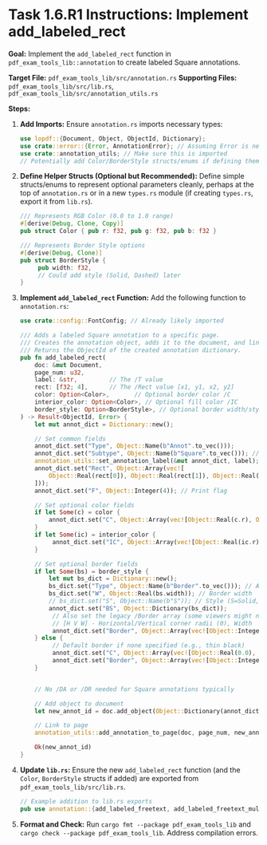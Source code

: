 # Task 1.6.R1 Instructions: Implement add_labeled_rect

**Goal:** Implement the `add_labeled_rect` function in `pdf_exam_tools_lib::annotation` to create labeled Square annotations.

**Target File:** `pdf_exam_tools_lib/src/annotation.rs`
**Supporting Files:** `pdf_exam_tools_lib/src/lib.rs`, `pdf_exam_tools_lib/src/annotation_utils.rs`

**Steps:**

1.  **Add Imports:** Ensure `annotation.rs` imports necessary types:
    ```rust
    use lopdf::{Document, Object, ObjectId, Dictionary};
    use crate::error::{Error, AnnotationError}; // Assuming Error is needed
    use crate::annotation_utils; // Make sure this is imported
    // Potentially add Color/BorderStyle structs/enums if defining them
    ```

2.  **Define Helper Structs (Optional but Recommended):** Define simple structs/enums to represent optional parameters cleanly, perhaps at the top of `annotation.rs` or in a new `types.rs` module (if creating `types.rs`, export it from `lib.rs`).
    ```rust
    /// Represents RGB Color (0.0 to 1.0 range)
    #[derive(Debug, Clone, Copy)]
    pub struct Color { pub r: f32, pub g: f32, pub b: f32 }

    /// Represents Border Style options
    #[derive(Debug, Clone)]
    pub struct BorderStyle {
         pub width: f32,
         // Could add style (Solid, Dashed) later
    }
    ```

3.  **Implement `add_labeled_rect` Function:** Add the following function to `annotation.rs`:
    ```rust
    use crate::config::FontConfig; // Already likely imported

    /// Adds a labeled Square annotation to a specific page.
    /// Creates the annotation object, adds it to the document, and links it to the page.
    /// Returns the ObjectId of the created annotation dictionary.
    pub fn add_labeled_rect(
        doc: &mut Document,
        page_num: u32,
        label: &str,         // The /T value
        rect: [f32; 4],      // The /Rect value [x1, y1, x2, y2]
        color: Option<Color>,       // Optional border color /C
        interior_color: Option<Color>, // Optional fill color /IC
        border_style: Option<BorderStyle>, // Optional border width/style /BS
    ) -> Result<ObjectId, Error> {
        let mut annot_dict = Dictionary::new();

        // Set common fields
        annot_dict.set("Type", Object::Name(b"Annot".to_vec()));
        annot_dict.set("Subtype", Object::Name(b"Square".to_vec())); // Use Square subtype
        annotation_utils::set_annotation_label(&mut annot_dict, label);
        annot_dict.set("Rect", Object::Array(vec![
            Object::Real(rect[0]), Object::Real(rect[1]), Object::Real(rect[2]), Object::Real(rect[3])
        ]));
        annot_dict.set("F", Object::Integer(4)); // Print flag

        // Set optional color fields
        if let Some(c) = color {
            annot_dict.set("C", Object::Array(vec![Object::Real(c.r), Object::Real(c.g), Object::Real(c.b)]));
        }
        if let Some(ic) = interior_color {
             annot_dict.set("IC", Object::Array(vec![Object::Real(ic.r), Object::Real(ic.g), Object::Real(ic.b)]));
        }

        // Set optional border fields
        if let Some(bs) = border_style {
            let mut bs_dict = Dictionary::new();
            bs_dict.set("Type", Object::Name(b"Border".to_vec())); // As per spec for /BS entry
            bs_dict.set("W", Object::Real(bs.width)); // Border width
            // bs_dict.set("S", Object::Name(b"S")); // Style (S=Solid, D=Dashed) - add later if needed
            annot_dict.set("BS", Object::Dictionary(bs_dict));
             // Also set the legacy /Border array (some viewers might need it)
             // [H V W] - Horizontal/Vertical corner radii (0), Width
             annot_dict.set("Border", Object::Array(vec![Object::Integer(0), Object::Integer(0), Object::Real(bs.width)]));
        } else {
             // Default border if none specified (e.g., thin black)
             annot_dict.set("C", Object::Array(vec![Object::Real(0.0), Object::Real(0.0), Object::Real(0.0)])); // Black border color
             annot_dict.set("Border", Object::Array(vec![Object::Integer(0), Object::Integer(0), Object::Integer(1)])); // Width 1
        }


        // No /DA or /DR needed for Square annotations typically

        // Add object to document
        let new_annot_id = doc.add_object(Object::Dictionary(annot_dict));

        // Link to page
        annotation_utils::add_annotation_to_page(doc, page_num, new_annot_id)?;

        Ok(new_annot_id)
    }
    ```

4.  **Update `lib.rs`:** Ensure the new `add_labeled_rect` function (and the `Color`, `BorderStyle` structs if added) are exported from `pdf_exam_tools_lib/src/lib.rs`.
    ```rust
    // Example addition to lib.rs exports
    pub use annotation::{add_labeled_freetext, add_labeled_freetext_multi, add_labeled_rect, Annotator, Color, BorderStyle}; // Add new items
    ```

5.  **Format and Check:** Run `cargo fmt --package pdf_exam_tools_lib` and `cargo check --package pdf_exam_tools_lib`. Address compilation errors.